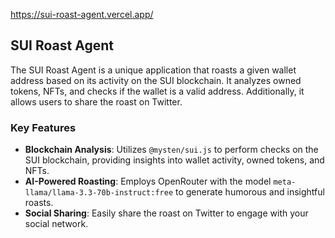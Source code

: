 https://sui-roast-agent.vercel.app/

## SUI Roast Agent

The SUI Roast Agent is a unique application that roasts a given wallet address based on its activity on the SUI blockchain. It analyzes owned tokens, NFTs, and checks if the wallet is a valid address. Additionally, it allows users to share the roast on Twitter.

### Key Features

- **Blockchain Analysis**: Utilizes `@mysten/sui.js` to perform checks on the SUI blockchain, providing insights into wallet activity, owned tokens, and NFTs.
- **AI-Powered Roasting**: Employs OpenRouter with the model `meta-llama/llama-3.3-70b-instruct:free` to generate humorous and insightful roasts.
- **Social Sharing**: Easily share the roast on Twitter to engage with your social network.
